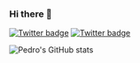 ### Hi there 👋

[![Twitter badge](https://img.shields.io/twitter/follow/pedromdias?style=social)](https://twitter.com/pedromdias)
[![Twitter badge](https://img.shields.io/badge/LinkedIn-0077B5?style=social&logo=linkedin)](https://www.linkedin.com/in/pedromdias/)

![Pedro's GitHub stats](https://github-readme-stats.vercel.app/api?username=apocas&show_icons=true&count_private=true)

<!--
**apocas/apocas** is a ✨ _special_ ✨ repository because its `README.md` (this file) appears on your GitHub profile.

Here are some ideas to get you started:

- 🔭 I’m currently working on ...
- 🌱 I’m currently learning ...
- 👯 I’m looking to collaborate on ...
- 🤔 I’m looking for help with ...
- 💬 Ask me about ...
- 📫 How to reach me: ...
- 😄 Pronouns: ...
- ⚡ Fun fact: ...
-->
